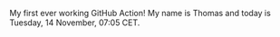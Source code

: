 My first ever working GitHub Action!
My name is Thomas and today is Tuesday, 14 November, 07:05 CET. 
